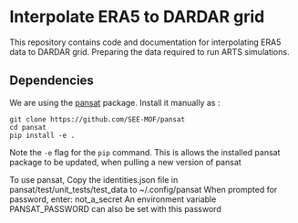 # Interpolate ERA5 to DARDAR grid

This repository contains code and documentation for interpolating ERA5 data to DARDAR grid.
Preparing the data required to run ARTS simulations.

## Dependencies

We are using the [pansat](https://github.com/SEE-MOF/pansat) package.
Install it manually as :

````
git clone https://github.com/SEE-MOF/pansat
cd pansat
pip install -e .
````

Note the `-e` flag for the `pip` command. This is allows the installed pansat package to be updated, when
pulling a new version of pansat

To use pansat, Copy the identities.json file in pansat/test/unit_tests/test_data to ~/.config/pansat
When prompted for password, enter: not_a_secret
An environment variable PANSAT_PASSWORD can also be set with this password

